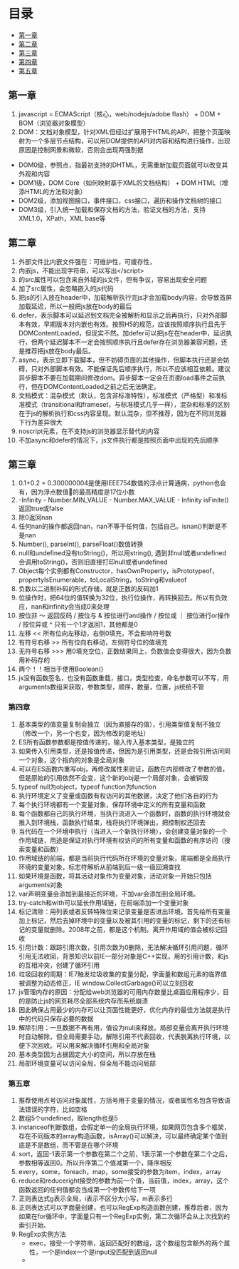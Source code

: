 # 目录
* [第一章](#第一章)
* [第二章](#第二章)
* [第三章](#第三章)
* [第四章](#第四章)
* [第五章](#第五章)


## 第一章
1. javascript = ECMAScript（核心，web/nodejs/adobe flash） + DOM + BOM（浏览器对象模型）
2. DOM：文档对象模型，针对XML但经过扩展用于HTML的API，把整个页面映射为一个多层节点结构，可以用DOM提供的API对内容和结构进行操作，出现原因是控制网景和微软，否则会出现两强割据
* DOM0级，参照点，指最初支持的DHTML，无需重新加载页面就可以改变其外观和内容
* DOM1级，DOM Core（如何映射基于XML的文档结构） + DOM HTML（增添HTML的方法和对象）
* DOM2级，添加视图接口，事件接口，css接口，遍历和操作文档树的接口
* DOM3级，引入统一加载和保存文档的方法，验证文档的方法，支持XML1.0，XPath，XML base等

## 第二章
1. 外部文件比内嵌文件强在：可维护性，可缓存性，
2. 内嵌js，不能出现</script>字符串，可以写出<\/script>
3. </script>的src属性可以包含来自外域的js文件，但有争议，容易出现安全问题
4. 加了src属性，会忽略嵌入的js代码
5. 把js的引入放在header中，加载解析执行完js才会加载body内容，会导致首屏加载延迟，所以一般把js放在body的最后
6. defer，表示脚本可以延迟到文档完全被解析和显示之后再执行，只对外部脚本有效，早期版本对内嵌也有效。按照H5的规范，应该按照顺序执行且先于DOMContentLoaded，但现实不然。加defer可以把js在在header中，延迟执行，但两个延迟脚本不一定会按照顺序执行且defer存在浏览器兼容问题，还是推荐把js放在body最后。
7. async，表示立即下载脚本，但不妨碍页面的其他操作，但脚本执行还是会妨碍，只对外部脚本有效。不能保证先后顺序执行，所以不应该相互依赖。建议异步脚本不要在加载期间修改dom。异步脚本一定会在页面load事件之前执行，但在DOMContentLoaded之前之后无法确定。
8. 文档模式：混杂模式（默认，包含非标准特性），标准模式（严格型）和准标准模式（transitional和frameset，与标准模式几乎一样），混杂和标准的区别在于js的解析执行和css内容呈现。默认混杂，但不推荐，因为在不同浏览器下行为差异很大
9. noscript元素，在不支持js的浏览器显示替代的内容
10. 不加async和defer的情况下，js文件执行都是按照页面中出现的先后顺序

## 第三章
1. 0.1+0.2 = 0.300000004是使用IEEE754数值的浮点计算通病，python也会有，因为浮点数值的最高精度是17位小数
2. -Infinity - Number.MIN_VALUE - Number.MAX_VALUE - Infinity  isFinite()返回true或false
3. 除0返回nan
4. 任何nan的操作都返回nan，nan不等于任何值，包括自己。isnan()判断是不是nan
5. Number(), parseInt(), parseFloat()数值转换
6. null和undefined没有toString()，所以用string(), 遇到非null或者undefined会调用toString()，否则旧直接打印null或者undefined
7. Object每个实例都有Constructor，hasOwnProperty，isPrototypeof，propertyIsEnumerable，toLocalString，toString和valueof
8. 负数以二进制补码的形式存储，就是正数的反码加1
9. 位操作时，把64位的值转换为32位，执行位操作，再转换回去。所以有负效应，nan和infinity会当成0来处理
10. 按位非 ～ 返回反码 / 按位与 & 按位进行and操作 / 按位或 ｜ 按位进行or操作 / 按位异或 ^ 只有一个1才返回1，其他都是0
11. 左移 << 所有位向左移动，右侧0填充，不会影响符号数
12. 有符号右移 >>  所有位向右移动，左侧符号位的值填充
13. 无符号右移 >>> 用0填充空位，正数结果同上，负数值会变得很大，因为负数用补码存的
14. 两个！！相当于使用Boolean()
15. js没有函数签名，也没有函数重载，接口，类型检查，命名参数可以不写，用arguments数组来获取，参数类型，顺序，数量，位置，js统统不管

### 第四章
1. 基本类型的值变量复制会独立（因为直接存的值），引用类型值复制不独立（修改一个，另一个也变，因为修改的是地址）
2. ES所有函数参数都是按值传递的，输入传入基本类型，是独立的
3. 如果传入引用类型，还是按值传递，但因为是引用类型，还是会按引用访问同一个对象，这个指向的对象是全局对象
4. 可以在ES函数内重写obj，再修改属性来验证，函数在内部修改了参数的值，但是原始的引用依然不会变，这个新的obj是一个局部对象，会被销毁
5. typeof null为object，typeof function为function
6. 执行环境定义了变量或函数有权访问的其他数据，决定了他们各自的行为
7. 每个执行环境都有一个变量对象，保存环境中定义的所有变量和函数
8. 每个函数都自己的执行环境，当执行流进入一个函数时，函数的执行环境就会推入到环境栈，函数执行结束，栈将执行环境弹出，把控制权还回去
9. 当代码在一个环境中执行（当进入一个新执行环境），会创建变量对象的一个作用域链，用途是保证对执行环境有权访问的所有变量和函数的有序访问（搜索变量和函数）
10. 作用域链的前端，都是当前执行代码所在环境的变量对象，尾端都是全局执行环境的变量对象，标志符解析从前端到后一级一级回溯查找
11. 如果环境是函数，将其活动对象作为变量对象，活动对象一开始只包括arguments对象
12. var声明变量会添加到最接近的环境，不加var会添加到全局环境。
13. try-catch和with可以延长作用域链，在前端添加一个变量对象
14. 标记清除：用列表或者反转特殊位来记录变量是否进出环境。首先给所有变量加上标记，然后去掉环境中的变量以及被其引用的变量的标记，剩下的还有标记的变量就删除。2008年之前，都是这个机制。离开作用域的值会被标记回收
15. 引用计数：跟踪引用次数，引用次数为0删除，无法解决循环引用问题，循环引用无法收回，背景知识以前IE一部分对象是C++实现，用的引用计数，和js的互相冲突，创建了循环引用
16. 垃圾回收的周期：IE7触发垃圾收集的变量分配，字面量和数组元素的临界值被调整为动态修正，IE window.CollectGarbage()可以立刻回收
17. js管理内存的原因：分配给web浏览器的可用内存数量比桌面应用程序少，目的是防止js的网页耗尽全部系统内存而系统崩溃
18. 因此确保占用最少的内存可以让页面性能更好，优化内存的最佳方法就是执行中的代码只保存必要的数据
19. 解除引用：一旦数据不再有用，值设为null来释放。局部变量会离开执行环境时自动解除，但全局需要手动，解除引用不代表回收，代表脱离执行环境，以便下次回收。可以用来解决循环引用和全局对象
20. 基本类型因为占据固定大小的空间，所以存放在栈
21. 局部环境变量可以访问全局，但全局不能访问局部

### 第五章
1. 推荐使用点号访问对象属性，方括号用于变量的情况，或者属性名包含导致语法错误的字符，比如空格
2. 数组5个undefined，取length也是5
3. instanceof判断数组，会假定单一的全局执行环境，如果网页包含多个框架，存在不同版本的array构造函数，isArray()可以解决，可以最终确定某个值到底是不是数组，而不管是在哪个环境
4. sort，返回-1表示第一个参数在第二个之前，1表示第一个参数在第二个之后，参数相等返回0。所以升序第二个值减第一个，降序相反
5. every，some，foreach，map，some接受的参数为item，index，array
6. reduce和reduceright接受的参数为前一个值，当前值，index，array，这个函数返回的任何值都会当成第一个参数传给下一项
7. 正则表达式g表示全局，i表示不区分大小写，m表示多行
8. 正则表达式可以字面量创建，也可以RegExp构造函数创建，推荐后者，因为如果在for循环中，字面量只有一个RegExp实例，第二次循环会从上次找到的索引开始、
9. RegExp实例方法
    * exec，接受一个字符串，返回匹配好的数组，这个数组包含额外的两个属性，一个是index一个是input没匹配到返回null
    * 